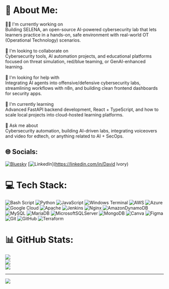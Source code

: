 # 💫 About Me:
👨‍💻 I'm currently working on<br>Building SELENA, an open-source AI-powered cybersecurity lab that lets learners practice in a hands-on, safe environment with real-world OT (Operational Technology) scenarios.<br><br>🤝 I'm looking to collaborate on<br>Cybersecurity tools, AI automation projects, and educational platforms focused on threat simulation, red/blue teaming, or GenAI-enhanced learning.<br><br>🧠 I'm looking for help with<br>Integrating AI agents into offensive/defensive cybersecurity labs, streamlining workflows with n8n, and building clean frontend dashboards for security apps.<br><br>🌱 I'm currently learning<br>Advanced FastAPI backend development, React + TypeScript, and how to scale local projects into cloud-hosted learning platforms.<br><br>💬 Ask me about<br>Cybersecurity automation, building AI-driven labs, integrating voiceovers and video for edtech, or anything related to AI + SecOps.


## 🌐 Socials:
[![Bluesky](https://img.shields.io/badge/bluesky-0285FF?style=for-the-badge&logo=bluesky&logoColor=%23FFFFFF)](https://bsky.app/profile/siriv0ry) [![LinkedIn](https://img.shields.io/badge/LinkedIn-%230077B5.svg?logo=linkedin&logoColor=white)](https://linkedin.com/in/David Ivory) 

# 💻 Tech Stack:
![Bash Script](https://img.shields.io/badge/bash_script-%23121011.svg?style=for-the-badge&logo=gnu-bash&logoColor=white) ![Python](https://img.shields.io/badge/python-3670A0?style=for-the-badge&logo=python&logoColor=ffdd54) ![JavaScript](https://img.shields.io/badge/javascript-%23323330.svg?style=for-the-badge&logo=javascript&logoColor=%23F7DF1E) ![Windows Terminal](https://img.shields.io/badge/Windows%20Terminal-%234D4D4D.svg?style=for-the-badge&logo=windows-terminal&logoColor=white) ![AWS](https://img.shields.io/badge/AWS-%23FF9900.svg?style=for-the-badge&logo=amazon-aws&logoColor=white) ![Azure](https://img.shields.io/badge/azure-%230072C6.svg?style=for-the-badge&logo=microsoftazure&logoColor=white) ![Google Cloud](https://img.shields.io/badge/GoogleCloud-%234285F4.svg?style=for-the-badge&logo=google-cloud&logoColor=white) ![Apache](https://img.shields.io/badge/apache-%23D42029.svg?style=for-the-badge&logo=apache&logoColor=white) ![Jenkins](https://img.shields.io/badge/jenkins-%232C5263.svg?style=for-the-badge&logo=jenkins&logoColor=white) ![Nginx](https://img.shields.io/badge/nginx-%23009639.svg?style=for-the-badge&logo=nginx&logoColor=white) ![AmazonDynamoDB](https://img.shields.io/badge/Amazon%20DynamoDB-4053D6?style=for-the-badge&logo=Amazon%20DynamoDB&logoColor=white) ![MySQL](https://img.shields.io/badge/mysql-4479A1.svg?style=for-the-badge&logo=mysql&logoColor=white) ![MariaDB](https://img.shields.io/badge/MariaDB-003545?style=for-the-badge&logo=mariadb&logoColor=white) ![MicrosoftSQLServer](https://img.shields.io/badge/Microsoft%20SQL%20Server-CC2927?style=for-the-badge&logo=microsoft%20sql%20server&logoColor=white) ![MongoDB](https://img.shields.io/badge/MongoDB-%234ea94b.svg?style=for-the-badge&logo=mongodb&logoColor=white) ![Canva](https://img.shields.io/badge/Canva-%2300C4CC.svg?style=for-the-badge&logo=Canva&logoColor=white) ![Figma](https://img.shields.io/badge/figma-%23F24E1E.svg?style=for-the-badge&logo=figma&logoColor=white) ![Git](https://img.shields.io/badge/git-%23F05033.svg?style=for-the-badge&logo=git&logoColor=white) ![GitHub](https://img.shields.io/badge/github-%23121011.svg?style=for-the-badge&logo=github&logoColor=white) ![Terraform](https://img.shields.io/badge/terraform-%235835CC.svg?style=for-the-badge&logo=terraform&logoColor=white)
# 📊 GitHub Stats:
![](https://github-readme-stats.vercel.app/api?username=davidivory&theme=dark&hide_border=false&include_all_commits=false&count_private=true)<br/>
![](https://nirzak-streak-stats.vercel.app/?user=davidivory&theme=dark&hide_border=false)<br/>
![](https://github-readme-stats.vercel.app/api/top-langs/?username=davidivory&theme=dark&hide_border=false&include_all_commits=false&count_private=true&layout=compact)

---
[![](https://visitcount.itsvg.in/api?id=davidivory&icon=0&color=7)](https://visitcount.itsvg.in)

<!-- Proudly created with GPRM ( https://gprm.itsvg.in ) -->

